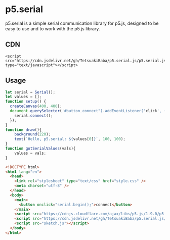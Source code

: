 # p5.serial
p5.serial is a simple serial communication library for p5.js, designed to be easy to use and to work with the p5.js library. 

## CDN
```
<script src="https://cdn.jsdelivr.net/gh/TetsuakiBaba/p5.serial.js/p5.serial.js" type="text/javascript"></script>
```

## Usage
```javascript sketch.js
let serial = Serial();
let values = [];
function setup() {
  createCanvas(400, 400);
  document.querySelector('#button_connect").addEventListener('click', () => {
    serial.connect();
  });
}
function draw(){
    background(220);
    text(`Hello, p5.serial: ${values[0]}`, 100, 100);
}
function gotSerialValues(vals){
    values = vals;
}
```

```html index.html
<!DOCTYPE html>
<html lang="en">
  <head>    
    <link rel="stylesheet" type="text/css" href="style.css" />
    <meta charset="utf-8" />
  </head>
  <body>
    <main>
      <button onclick="serial.begin();">connect</button>
    </main>
    <script src="https://cdnjs.cloudflare.com/ajax/libs/p5.js/1.9.0/p5.js"></script>
    <script src="https://cdn.jsdelivr.net/gh/TetsuakiBaba/p5.serial.js/p5.serial.js" type="text/javascript"></script>
    <script src="sketch.js"></script>
  </body>
</html>

```

